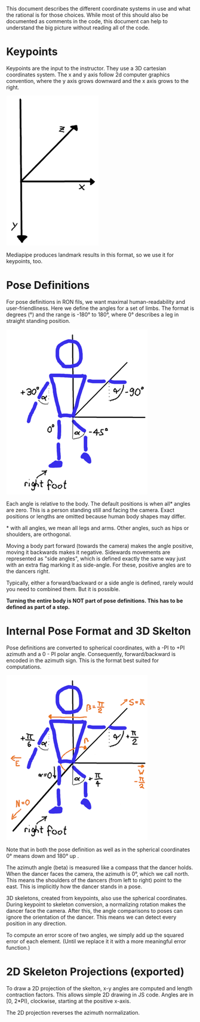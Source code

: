 This document describes the different coordinate systems in use and what the
rational is for those choices. While most of this should also be documented as
comments in the code, this document can help to understand the big picture
without reading all of the code.

# Keypoints

Keypoints are the input to the instructor. They use a 3D cartesian coordinates
system. The x and y axis follow 2d computer graphics convention, where the y
axis grows downward and the x axis grows to the right.

![coordinate system visualized: z-axis grows away from the camera, x grows to the right, y grows down](./keypoints.png)

Mediapipe produces landmark results in this format, so we use it for keypoints, too.

# Pose Definitions

For pose definitions in RON fils, we want maximal human-readability and
user-friendliness. Here we define the angles for a set of limbs. The format is
degrees (°) and the range is -180° to 180°, where 0° describes a leg in straight
standing position.

![](./pose_definition.png)

Each angle is relative to the body. The default positions is when all* angles
are zero. This is a person standing still and facing the camera.
Exact positions or lengths are omitted because human body shapes may differ.

\* with all angles, we mean all legs and arms. Other angles, such as hips or
shoulders, are orthogonal.

Moving a body part forward (towards the camera) makes the angle positive, moving
it backwards makes it negative. Sidewards movements are represented as "side
angles", which is defined exactly the same way just with an extra flag marking
it as side-angle. For these, positive angles are to the dancers right.

Typically, either a forward/backward or a side angle is defined, rarely would
you need to combined them. But it is possible.

**Turning the entire body is NOT part of pose definitions. This has to be defined
as part of a step.**

# Internal Pose Format and 3D Skelton

Pose definitions are converted to spherical coordinates, with a -PI to +PI
azimuth and a 0 - PI polar angle. Consequently, forward/backward is encoded
in the azimuth sign. This is the format best suited for computations.

![](./pose.png)

Note that in both the pose definition as well as in the spherical coordinates 0°
means down and 180° up .

The azimuth angle (beta) is measured like a compass that the dancer holds. When
the dancer faces the camera, the azimuth is 0°, which we call north. This means
the shoulders of the dancers (from left to right) point to the east. This is
implicitly how the dancer stands in a pose.

3D skeletons, created from keypoints, also use the spherical coordinates. During
keypoint to skeleton conversion, a normalizing rotation makes the dancer face
the camera. After this, the angle comparisons to poses can ignore the
orientation of the dancer. This means we can detect every position in any
direction.

To compute an error score of two angles, we simply add up the squared error of
each element. (Until we replace it it with a more meaningful error function.)

# 2D Skeleton Projections (exported)

To draw a 2D projection of the skelton, x-y angles are computed and length
contraction factors. This allows simple 2D drawing in JS code. Angles are in [0,
2*PI), clockwise, starting at the positive x-axis.

The 2D projection reverses the azimuth normalization.
